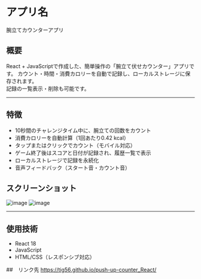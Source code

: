 # アプリ名
腕立てカウンターアプリ

## 概要
React + JavaScriptで作成した、簡単操作の「腕立て伏せカウンター」アプリです。
カウント・時間・消費カロリーを自動で記録し、ローカルストレージに保存されます。  
記録の一覧表示・削除も可能です。

---

## 特徴
- 10秒間のチャレンジタイム中に、腕立ての回数をカウント
- 消費カロリーを自動計算（1回あたり0.42 kcal）
- タップまたはクリックでカウント（モバイル対応）
- ゲーム終了後はスコアと日付が記録され、履歴一覧で表示
- ローカルストレージで記録を永続化
- 音声フィードバック（スタート音・カウント音）

## スクリーンショット
![image](https://github.com/user-attachments/assets/46bd74f4-16d1-4c71-ac6d-34a3f1dd4620)
![image](https://github.com/user-attachments/assets/0eb67ca8-0e68-485f-a8cb-9886b14733d1)

---

## 使用技術
- React 18
- JavaScript
- HTML/CSS（レスポンシブ対応）

##　リンク先
 https://tig56.github.io/push-up-counter_React/
